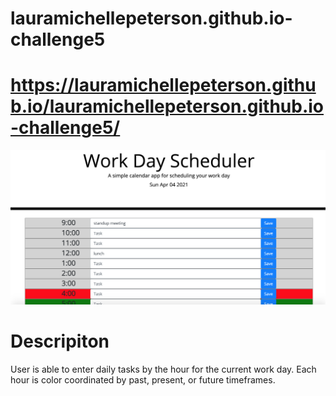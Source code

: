 # lauramichellepeterson.github.io-challenge5

# https://lauramichellepeterson.github.io/lauramichellepeterson.github.io-challenge5/

![Challenge_5](/assets/images/Challenge_5.png)

# Descripiton 
User is able to enter daily tasks by the hour for the current work day. Each hour is color coordinated by past, present, or future timeframes. 